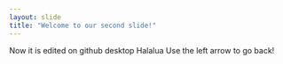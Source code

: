 ```yaml
---
layout: slide
title: "Welcome to our second slide!"
---
```


Now it is edited on github desktop
Halalua
Use the left arrow to go back!
